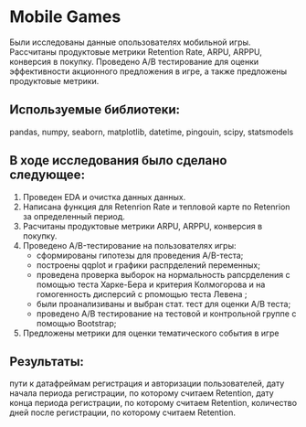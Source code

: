 # Mobile Games
Были исследованы данные опользователях мобильной игры. Рассчитаны продуктовые метрики Retention Rate, ARPU, ARPPU, конверсия в покупку. Проведено A/B тестирование для оценки эффективности акционного предложения в игре, а также предложены продуктовые метрики.

## Используемые библиотеки:
pandas, numpy, seaborn, matplotlib, datetime, pingouin, scipy, statsmodels

## В ходе исследования было сделано следующее:
1. Проведен EDA и очистка данных данных.
2. Написана функция для Retenrion Rate и тепловой карте по Retenrion за определенный период.
3. Расчитаны продуктовые метрики ARPU, ARPPU, конверсия в покупку.
4. Проведено A/B-тестирование на пользователях игры:
   - сформированы гипотезы для проведения A/B-теста;
   - построены qqplot и графики распрделений переменных;
   - проведена проверка выборок на нормальность рапсрделения с помощью теста Харке-Бера и критерия Колмогорова и на гомогенность дисперсий с рпомощью теста Левена ;
   - были проанализиваны и выбран стат. тест для оценки A/B теста;
   - проведено A/B тестирование на тестовой и контрольной группе с помощью Bootstrap;
5. Предложены метрики для оценки тематического события в игре

## Результаты:



пути к датафреймам регистрация и авторизации пользователей,
дату начала периода регистрации, по которому считаем Retention,
дату конца периода регистрации, по которому считаем Retention,
количество дней после регистрации, по которому считаем Retention.

